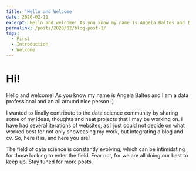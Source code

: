 ```yaml
---
title: 'Hello and Welcome'
date: 2020-02-11
excerpt: Hello and welcome! As you know my name is Angela Baltes and I am a data professional and an all around nice person :)
permalink: /posts/2020/02/blog-post-1/
tags:
  - First
  - Introduction
  - Welcome
---
```

Hi!
=======
Hello and welcome! As you know my name is Angela Baltes and I am a data professional and an all around nice person :)

I wanted to finally contribute to the data science community by sharing some of my ideas, thoughts and neat projects that I may be working on. I have had several iterations of websites, as I just could not decide on what worked best for not only showcasing my work, but integrating a blog and cv. So, here it is, and here you are!

The field of data science is constantly evolving, which can be intimidating for those looking to enter the field. Fear not, for we are all doing our best to keep up. Stay tuned for more posts. 
